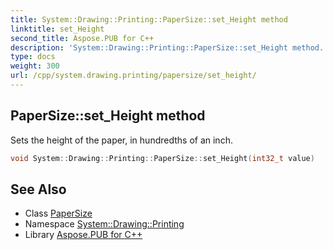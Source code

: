 ```yaml
---
title: System::Drawing::Printing::PaperSize::set_Height method
linktitle: set_Height
second_title: Aspose.PUB for C++
description: 'System::Drawing::Printing::PaperSize::set_Height method. Sets the height of the paper, in hundredths of an inch in C++.'
type: docs
weight: 300
url: /cpp/system.drawing.printing/papersize/set_height/
---
```

## PaperSize::set_Height method


Sets the height of the paper, in hundredths of an inch.

```cpp
void System::Drawing::Printing::PaperSize::set_Height(int32_t value)
```


## See Also

* Class [PaperSize](../)
* Namespace [System::Drawing::Printing](../../)
* Library [Aspose.PUB for C++](../../../)
